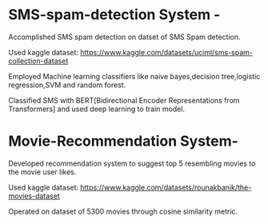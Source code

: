 # SMS-spam-detection System -
Accomplished SMS spam detection on datset of SMS Spam detection.

Used kaggle dataset: https://www.kaggle.com/datasets/uciml/sms-spam-collection-dataset

Employed Machine learning classifiers like naive bayes,decision tree,logistic regression,SVM and random forest. 

Classified SMS with BERT[Bidirectional Encoder Representations from Transformers] and used deep learning to train model.


# Movie-Recommendation System-
Developed recommendation system to suggest top 5 resembling movies to the movie user
likes. 

Used kaggle dataset: https://www.kaggle.com/datasets/rounakbanik/the-movies-dataset

Operated on dataset of 5300 movies through cosine similarity metric.
